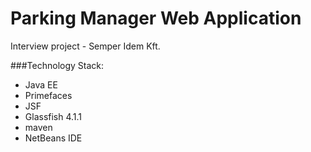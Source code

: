 # Parking Manager Web Application
Interview project - Semper Idem Kft.

###Technology Stack:
 - Java EE
 - Primefaces
 - JSF
 - Glassfish 4.1.1
 - maven
 - NetBeans IDE
 
